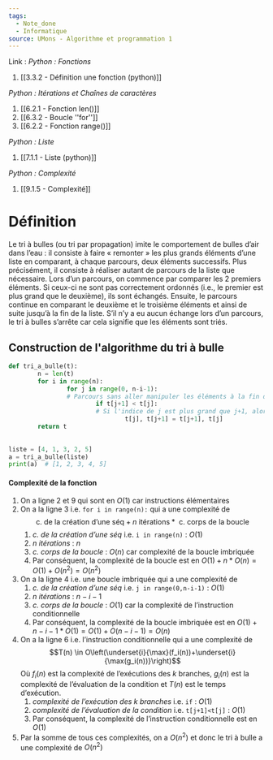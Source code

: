 ```yaml
---
tags:
  - Note_done
  - Informatique
source: UMons - Algorithme et programmation 1
---
```


Link :
_Python : Fonctions_
1. [[3.3.2 - Définition une fonction (python)]]

_Python : Itérations et Chaînes de caractères_
1. [[6.2.1 - Fonction len()]]
2. [[6.3.2 - Boucle ''for'']]
3. [[6.2.2 - Fonction range()]]

_Python : Liste_ 
1. [[7.1.1 - Liste (python)]]

_Python : Complexité_
1. [[9.1.5 - Complexité]]

# Définition
Le tri à bulles (ou tri par propagation) imite le comportement de bulles d’air dans l’eau : il consiste à faire « remonter » les plus grands éléments d’une liste en comparant, à chaque parcours, deux éléments successifs. Plus précisément, il consiste à réaliser autant de parcours de la liste que nécessaire. 
Lors d’un parcours, on commence par comparer les 2 premiers éléments. Si ceux-ci ne sont pas correctement ordonnés (i.e., le premier est plus grand que le deuxième), ils sont échangés. 
Ensuite, le parcours continue en comparant le deuxième et le troisième éléments et ainsi de suite jusqu’à la fin de la liste. 
S’il n’y a eu aucun échange lors d’un parcours, le tri à bulles s’arrête car cela signifie que les éléments sont triés.
## Construction de l'algorithme du tri à bulle
```python
def tri_a_bulle(t):  
		n = len(t)  
		for i in range(n):  
				for j in range(0, n-i-1): 
				# Parcours sans aller manipuler les éléments à la fin de la liste  
						if t[j+1] < t[j]: 
						# Si l'indice de j est plus grand que j+1, alors switcher  
								t[j], t[j+1] = t[j+1], t[j]  
		return t  
  
  
liste = [4, 1, 3, 2, 5]  
a = tri_a_bulle(liste)  
print(a)  # [1, 2, 3, 4, 5]
```

#### Complexité de la fonction
1. On a ligne 2 et 9 qui sont en $O(1)$ car instructions élémentaires 
2. On a la ligne 3 i.e. `for i in range(n):` qui a une complexité de $$\text{c. de la création d’une séq} + n \text{ itérations} * \text{ c. corps de la boucle} $$
	1. _c. de la création d’une séq_ i.e. `i in range(n)` : $O(1)$ 
	2. _n itérations_ : $n$ 
	3. _c. corps de la boucle_ : $O(n)$ car complexité de la boucle imbriquée 
	4. Par conséquent, la complexité de la boucle est en $O(1)+ n* O(n) = O(1) + O(n^2)= O(n^2)$
3. On a la ligne 4 i.e. une boucle imbriquée qui a une complexité de 
	1. _c. de la création d’une séq_ i.e. `j in range(0,n-i-1)` : $O(1)$ 
	2. _n itérations_ : $n-i-1$ 
	3. _c. corps de la boucle_ : $O(1)$ car la complexité de l’instruction conditionnelle 
	4. Par conséquent, la complexité de la boucle imbriquée est en $O(1) + n-i-1 * O(1) = O(1) + O(n-i-1)= O(n)$
4. On a la ligne 6 i.e. l’instruction conditionnelle qui a une complexité de $$T(n) \in O\left(\underset{i}{\max}(f_i(n))+\underset{i}{\max(g_i(n))}\right)$$ Où $f_i(n)$ est la complexité de l’exécutions des $k$ branches, $g_i(n)$ est la complexité de l’évaluation de la condition et $T(n)$ est le temps d’exécution. 
	1. _complexité de l’exécution des k branches_ i.e. `if` : $O(1)$ 
	2. _complexité de l’évaluation de la condition_ i.e. `t[j+1]<t[j]` : $O(1)$ 
	3. Par conséquent, la complexité de l’instruction conditionnelle est en $O(1)$ 
5. Par la somme de tous ces complexités, on a $O(n^2)$ et donc le tri à bulle a une complexité de $O(n^2)$ 